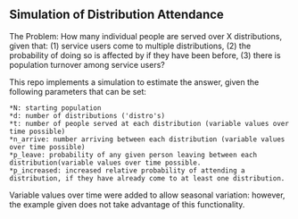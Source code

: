 ## Simulation of Distribution Attendance

The Problem: How many individual people are served over X distributions, given that: (1) service users come to multiple distributions, (2) the probability of doing so is affected by if they have been before, (3) there is population turnover among service users?

This repo implements a simulation to estimate the answer, given the following parameters that can be set:

	*N: starting population
	*d: number of distributions ('distro's)
	*t: number of people served at each distribution (variable values over time possible)
	*n_arrive: number arriving between each distribution (variable values over time possible)
	*p_leave: probability of any given person leaving between each distribution(variable values over time possible.
	*p_increased: increased relative probability of attending a distribution, if they have already come to at least one distribution.

Variable values over time were added to allow seasonal variation: however, the example given does not take advantage of this functionality.

